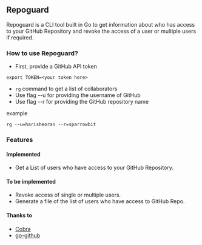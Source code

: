## Repoguard
Repoguard is a CLI tool built in Go to get information about who has access to your GitHub Repository and revoke the access of a user or multiple users if required. 

### How to use Repoguard?
- First, provide a GitHub API token
```
export TOKEN=<your token here>
```
- ```rg``` command to get a list of collaborators
- Use flag --u for providing the username of GitHub
- Use flag --r for providing the GitHub repository name

example
```
rg --u=harisheoran --r=sparrowbit
```

### Features
#### Implemented
- Get a List of users who have access to your GitHub Repository.

#### To be implemented
- Revoke access of single or multiple users.
- Generate a file of the list of users who have access to GitHub Repo.


#### Thanks to
- [Cobra](https://cobra.dev/)
- [go-github](https://github.com/google/go-github)